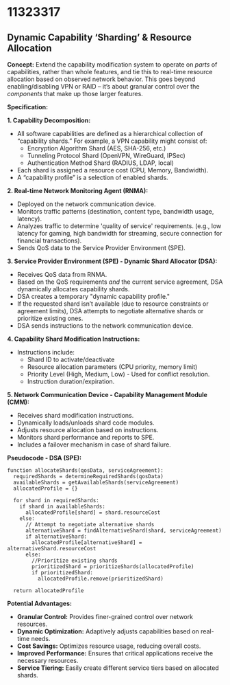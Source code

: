 # 11323317

## Dynamic Capability ‘Sharding’ & Resource Allocation

**Concept:** Extend the capability modification system to operate on *parts* of capabilities, rather than whole features, and tie this to real-time resource allocation based on observed network behavior. This goes beyond enabling/disabling VPN or RAID – it’s about granular control over the *components* that make up those larger features.

**Specification:**

**1. Capability Decomposition:**

*   All software capabilities are defined as a hierarchical collection of “capability shards.”  For example, a VPN capability might consist of:
    *   Encryption Algorithm Shard (AES, SHA-256, etc.)
    *   Tunneling Protocol Shard (OpenVPN, WireGuard, IPSec)
    *   Authentication Method Shard (RADIUS, LDAP, local)
*   Each shard is assigned a resource cost (CPU, Memory, Bandwidth).
*   A “capability profile” is a selection of enabled shards.

**2. Real-time Network Monitoring Agent (RNMA):**

*   Deployed on the network communication device.
*   Monitors traffic patterns (destination, content type, bandwidth usage, latency).
*   Analyzes traffic to determine 'quality of service' requirements. (e.g., low latency for gaming, high bandwidth for streaming, secure connection for financial transactions).
*   Sends QoS data to the Service Provider Environment (SPE).

**3. Service Provider Environment (SPE) - Dynamic Shard Allocator (DSA):**

*   Receives QoS data from RNMA.
*   Based on the QoS requirements *and* the current service agreement, DSA dynamically allocates capability shards.
*   DSA creates a temporary "dynamic capability profile."
*   If the requested shard isn’t available (due to resource constraints or agreement limits), DSA attempts to negotiate alternative shards or prioritize existing ones.
*   DSA sends instructions to the network communication device.

**4. Capability Shard Modification Instructions:**

*   Instructions include:
    *   Shard ID to activate/deactivate
    *   Resource allocation parameters (CPU priority, memory limit)
    *   Priority Level (High, Medium, Low) - Used for conflict resolution.
    *   Instruction duration/expiration.

**5. Network Communication Device - Capability Management Module (CMM):**

*   Receives shard modification instructions.
*   Dynamically loads/unloads shard code modules.
*   Adjusts resource allocation based on instructions.
*   Monitors shard performance and reports to SPE.
*   Includes a failover mechanism in case of shard failure.

**Pseudocode - DSA (SPE):**

```
function allocateShards(qosData, serviceAgreement):
  requiredShards = determineRequiredShards(qosData)
  availableShards = getAvailableShards(serviceAgreement)
  allocatedProfile = {}
  
  for shard in requiredShards:
    if shard in availableShards:
      allocatedProfile[shard] = shard.resourceCost
    else:
      // Attempt to negotiate alternative shards
      alternativeShard = findAlternativeShard(shard, serviceAgreement)
      if alternativeShard:
        allocatedProfile[alternativeShard] = alternativeShard.resourceCost
      else:
        //Prioritize existing shards
        prioritizedShard = prioritizeShards(allocatedProfile)
        if prioritizedShard:
          allocatedProfile.remove(prioritizedShard)

  return allocatedProfile
```

**Potential Advantages:**

*   **Granular Control:**  Provides finer-grained control over network resources.
*   **Dynamic Optimization:** Adaptively adjusts capabilities based on real-time needs.
*   **Cost Savings:** Optimizes resource usage, reducing overall costs.
*   **Improved Performance:** Ensures that critical applications receive the necessary resources.
*   **Service Tiering:** Easily create different service tiers based on allocated shards.